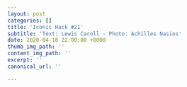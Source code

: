```yaml
---
layout: post
categories: []
title: 'Iconic Hack #21'
subtitle: 'Text: Lewis Caroll - Photo: Achilles Nasios'
date: 2020-04-18 22:00:00 +0000
thumb_img_path: ''
content_img_path: ''
excerpt: ''
canonical_url: ''

---
```

